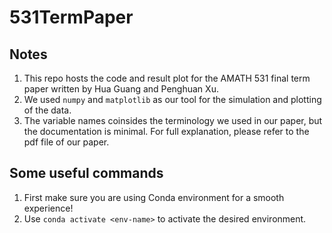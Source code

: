 # 531TermPaper

## Notes
1. This repo hosts the code and result plot for the AMATH 531 final term paper written by Hua Guang and Penghuan Xu.
2. We used `numpy` and `matplotlib` as our tool for the simulation and plotting of the data.
3. The variable names coinsides the terminology we used in our paper, but the documentation is minimal. For full explanation, please refer to the pdf file of our paper.

## Some useful commands
1. First make sure you are using Conda environment for a smooth experience!
2. Use `conda activate <env-name>` to activate the desired environment.
